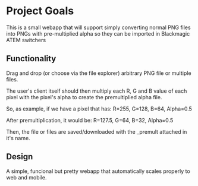 # Project Goals

This is a small webapp that will support simply converting normal PNG files into PNGs with pre-multiplied alpha so they can be imported in Blackmagic ATEM switchers

## Functionality

Drag and drop (or choose via the file explorer) arbitrary PNG file or multiple files.

The user's client itself should then multiply each R, G and B value of each pixel with the pixel's alpha to create the premultiplied alpha file.

So, as example, if we have a pixel that has:
R=255, G=128, B=64, Alpha=0.5

After premultiplication, it would be:
R=127.5, G=64, B=32, Alpha=0.5

Then, the file or files are saved/downloaded with the _premult attached in it's name.

## Design

A simple, funcional but pretty webapp that automatically scales properly to web and mobile.